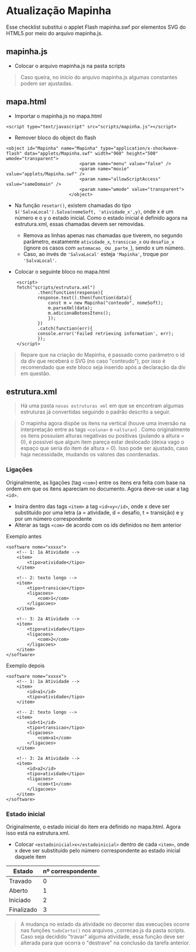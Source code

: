 
# Atualização Mapinha
Esse checklist substitui o applet Flash mapinha.swf por elementos SVG do HTML5 por meio do arquivo mapinha.js.

## mapinha.js
- Colocar o arquivo mapinha.js na pasta scripts
> Caso queira, no início do arquivo mapinha.js algumas constantes podem ser ajustadas.

## mapa.html
- Importar o mapinha.js no mapa.html
```
<script type="text/javascript" src="scripts/mapinha.js"></script>
```
- Remover bloco do object do flash
```
<object id="Mapinha" name="Mapinha" type="application/x-shockwave-flash" data="applets/Mapinha.swf" width="960" height="500" wmode="transparent">
							<param name="menu" value="false" />
							<param name="movie" value="applets/Mapinha.swf" />
							<param name="allowScriptAccess" value="sameDomain" />
							<param name="wmode" value="transparent">
						</object>
```

- Na função `resetar()`, existem chamadas do tipo `$('SalvaLocal').Salva(nomeSoft, 'atividade_x',y)`, onde x é um número e o y o estado inicial. Como o estado inicial é definido agora na estrutura.xml, essas chamadas devem ser removidas. 
	 * Remova as linhas apenas nas chamadas que tiverem, no segundo parâmetro, exatamente `atividade_x`, `transicao_x` ou `desafio_x` (ignore os casos com `automacao_` ou `_parte_`), sendo x um número.
	 * Caso, ao invés de `'SalvaLocal'` esteja `'Mapinha'`, troque por `'SalvaLocal'`.

- Colocar o seguinte bloco no mapa.html
```
	<script>
	fetch("scripts/estrutura.xml")
			.then(function(response){
			response.text().then(function(data){
				const m = new Mapinha("conteudo", nomeSoft);
				m.parseXml(data);
				m.adicionaBotoesItens();
				});
			})
			.catch(function(err){ 
			console.error('Failed retrieving information', err);
			});
	</script>
```
> Repare que na criação do Mapinha, é passado como parâmetro o id da div que receberá o SVG (no caso "conteudo"), por isso é recomendado que este bloco seja inserido após a declaração da div em questão.

##  estrutura.xml
> Há uma pasta `novas estruturas xml` em que se encontram algumas estruturas já convertidas seguindo o padrão descrito a seguir.

> O mapinha agora dispõe os itens na vertical (houve uma inversão na interpretação entre as tags `<coluna>` e `<altura>`) . Como originalmente os itens possuíam alturas negativas ou positivas (pulando a altura  = 0), é possível que algum item pareça estar deslocado (deixa vago o espaço que seria do item de altura = 0). Isso pode ser ajustado, caso haja necessidade, mudando os valores das coordenadas.

### Ligações
Originalmente, as ligações (tag `<com>`) entre os itens era feita com base na ordem em que os itens apareciam no documento. Agora deve-se usar a tag `<id>`.
- Insira dentro das tags `<item>` a tag `<id>xy</id>`, onde x deve ser substituído por uma letra (a = atividade, d = desafio, t = transição) e y por um número correspondente
- Alterar as tags `<com>` de acordo com os ids definidos no item anterior

Exemplo antes
```
<software nome="xxxxx">
	<!-- 1: 1a Atividade -->
	<item>
		<tipo>atividade</tipo>
	</item>

	<!-- 2: texto longo -->
	<item>
		<tipo>transicao</tipo>
		<ligacoes>
			<com>1</com>			
		</ligacoes>
	</item>		
	
	<!-- 3: 2a Atividade -->
	<item>
		<tipo>atividade</tipo>
		<ligacoes>
			<com>2</com>
		</ligacoes>
	</item>
</software>
```

Exemplo depois
```
<software nome="xxxxx">
	<!-- 1: 1a Atividade -->
	<item>
		<id>a1</id>
		<tipo>atividade</tipo>
	</item>

	<!-- 2: texto longo -->
	<item>
		<id>t1</id>
		<tipo>transicao</tipo>
		<ligacoes>
			<com>a1</com>			
		</ligacoes>
	</item>		
	
	<!-- 3: 2a Atividade -->
	<item>
		<id>a2</id>
		<tipo>atividade</tipo>
		<ligacoes>
			<com>t1</com>
		</ligacoes>
	</item>
</software>
```
### Estado inicial
Originalmente, o estado inicial do item era definido no mapa.html. Agora isso está na estrutura.xml.
- Colocar `<estadoinicial>x</estadoinicial>` dentro de cada `<item>`, onde x deve ser substituído pelo número correspondente ao estado inicial daquele item

| Estado |nº correspondente |
|------------|-------|
|Travado |0|
|Aberto |1|
|Iniciado |2|
|Finalizado |3|

> A mudança no estado da atividade no decorrer das execuções ocorre nas funções `tudoCerto()` nos arquivos _correcao.js da pasta scripts. Caso seja decidido "travar" alguma atividade, essa função deve ser alterada para que ocorra o "destrave" na conclusão da tarefa anterior.
